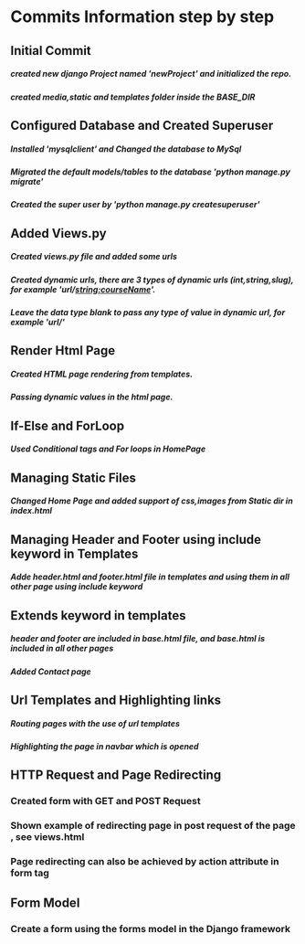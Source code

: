 # Commits Information step by step

## Initial Commit
##### created new django Project named 'newProject' and initialized the repo.
##### created media,static and templates folder inside the BASE_DIR

## Configured Database and Created Superuser
##### Installed 'mysqlclient' and Changed the database to MySql
##### Migrated the default models/tables to the database 'python manage.py migrate'
##### Created the super user by 'python manage.py createsuperuser'


## Added Views.py
##### Created views.py file and added some urls
##### Created dynamic urls, there are 3 types of dynamic urls (int,string,slug), for example 'url/<string:courseName>'.
##### Leave the data type blank to pass any type of value in dynamic url, for example 'url/<yourValue>'

## Render Html Page
##### Created HTML page rendering from templates.
##### Passing dynamic values in the html page.

## If-Else and ForLoop
##### Used Conditional tags and For loops in HomePage

## Managing Static Files
##### Changed Home Page and added support of css,images from Static dir in index.html

## Managing Header and Footer using include keyword in Templates
##### Adde header.html and footer.html file in templates and using them in all other page using include keyword

## Extends keyword in templates
##### header and footer are included in base.html file, and base.html is included in all other pages
##### Added Contact page

## Url Templates and Highlighting links
##### Routing pages with the use of url templates
##### Highlighting the page in navbar which is opened

## HTTP Request and Page Redirecting
### Created form with GET and POST Request
### Shown example of redirecting page in post request of the page , see views.html
### Page redirecting can also be achieved by action attribute in form tag

## Form Model
### Create a form using the forms model in the Django framework